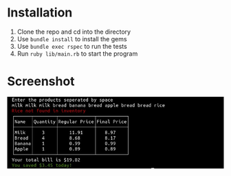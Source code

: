 # Installation

1. Clone the repo and cd into the directory
2. Use `bundle install` to install the gems
3. Use `bundle exec rspec` to run the tests
4. Run `ruby lib/main.rb` to start the program

# Screenshot

![Invoice](https://github.com/sapienfrom2000s/bill-on-wheels/blob/main/assets/invoice.jpg)
